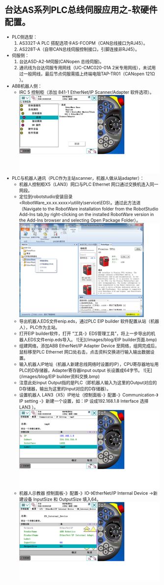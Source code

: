  台达AS系列PLC总线伺服应用之-软硬件配置。
========================================

- PLC侧选型：
  1. AS332T-A PLC 搭配选项卡AS-FCOPM（CAN总线接口为RJ45）。
  2. AS228T-A（自带CAN总线伺服控制接口，引脚连接非RJ45）。
- 伺服侧：
  1. 台达ASD-A2-M伺服(CANopen 总线伺服)。
  2. 通讯线为台达伺服专用网线（UC-CMC020-01A 2米专用网线），未试用过一般网线，最后节点伺服需插上终端电阻TAP-TR01（CANopen 121Ω ）。 
- ABB机器人侧：
  - IRC 5 控制柜（添加 841-1 EtherNet/IP Scanner/Adapter 软件选项）。
![无](/images/blog/已安装选项.bmp)
- PLC与机器人通讯（PLC作为主站scanner，机器人做从站adapter）：
  - 机器人控制柜X5（LAN3）网口与PLC Ethernet 网口通过交换机连入同一网段。
  - 定位到robotstudio安装目录 <RobotWare_xx.xx.xxxx>\utility\service\EDS\，通过此方法进（Navigate to the RobotWare installation folder from the RobotStudio Add-Ins tab,by right-clicking on the installed RobotWare version in the Add-Ins browser and selecting Open Package Folder）。
![无](/images/blog/EDS文件路径.bmp)  
  - 导出机器人EDS文件enip.eds，通过PLC EIP builder 软件配置从站（机器人），PLC作为主站。
  - 打开EIP builder软件，打开 “工具-》EDS管理工具”，将上一步导出的机器人EDS文件enip.eds导入。
![无](/images/blog/EIP builder页面.bmp)  
  - 组建网络，添加ABB EtherNet/IP Adapter Device 至网络，组网完成后，鼠标移至PLC Ethernet 网口处右击，点击资料交换进行输入输出数据设置。
  - 输入机器人IP地址（机器人新建总线网络时设置的IP），CPU寄存器地址用PLC的D存储器，Adapter寄存器input  output 长设置成64字节。
![无](/images/blog/EIP builder资料交换.bmp)
  - 注意此处Input Output指的是PLC（即机器人输入为这里的Output对应的D存储器，输出为这里的Input对应的D存储器）。
  - 设置机器人 LAN3（X5）IP地址（控制面板-》配置-》Communication-》IP setting -》新建一个设置，如：IP 设成192.168.1.8 Interface 选择 LAN3 ）。
![无](/images/blog/LAN3口IP设置.bmp) 
  - 机器人示教器 控制面板-》配置-》IO-》EtherNet/IP Internal Device ->新建设备 InputSize 和 OutputSize 填入64。
![无](/images/blog/EN_Internal_Device设置.bmp)
